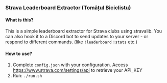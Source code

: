 ### Strava Leaderboard Extractor (Tomâțul Biciclistu)

#### What is this?

This is a simple leaderboard extractor for Strava clubs using stravalib. You can also hook it to a Discord bot to send
updates to your server - or respond to different commands. (like `!leaderboard` `!stats` etc.)

#### How to use?

1. Complete `config.json` with your configuration. Access https://www.strava.com/settings/api to retrieve your API_KEY
2. Run: `./run.sh`